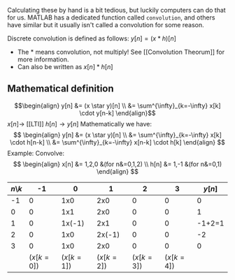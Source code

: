Calculating these by hand is a bit tedious, but luckily computers can do that for us. MATLAB has a dedicated function called `convolution`, and others have similar but it usually isn't called a convolution for some reason.

Discrete convolution is defined as follows: $y[n] = (x*h)[n]$
- The $*$ means convolution, not multiply! See [[Convolution Theorum]] for more information.
- Can also be written as $x[n]*h[n]$

## Mathematical definition
$$\begin{align}
	y[n] &= (x \star y)[n] \\
	&= \sum^{\infty}_{k=-\infty} x[k] \cdot y[n-k]
\end{align}$$
$x[n] \rightarrow$ [[LTI]] $h[n] \rightarrow y[n]$
Mathematically we have:
$$
\begin{align}
	y[n] &= (x \star y)[n] \\
	     &= \sum^{\infty}_{k=-\infty} x[k]   \cdot h[n-k] \\
	     &= \sum^{\infty}_{k=-\infty} x[n-k] \cdot h[k]
\end{align}
$$
Example: Convolve:
$$
\begin{align}
	x[n] &= 1,2,0 &(for n&=0,1,2) \\
	h[n] &= 1,-1  &(for n&=0,1)
\end{align}
$$

| $n$\\$k$ | -1         | 0          | 1          | 2          | 3          | $y[n]$ |
| -------- | ---------- | ---------- | ---------- | ---------- | ---------- | ------ |
| -1       | 0          | 1x0        | 2x0        | 0          | 0          | 0      |
| 0        | 0          | 1x1        | 2x0        | 0          | 0          | 1      |
| 1        | 0          | 1x(-1)     | 2x1        | 0          | 0          | -1+2=1 |
| 2        | 0          | 1x0        | 2x(-1)     | 0          | 0          | -2     |
| 3        | 0          | 1x0        | 2x0        | 0          | 0          | 0      |
|          | ($x[k=0]$) | ($x[k=1]$) | ($x[k=2]$) | ($x[k=3]$) | ($x[k=4]$) |        |

